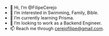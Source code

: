 - 👋 Hi, I’m @FilipeCerejo
- 👀 I’m interested in Swimming, Family, Bible.
- 🌱 I’m currently learning Prisma.
- 💞️ I’m looking to work as a Backend Engineer.
- 📫 Reach me through cerejofilipe@gmail.com.

<!---
FilipeCerejo/FilipeCerejo is a ✨ special ✨ repository because its `README.md` (this file) appears on your GitHub profile.
You can click the Preview link to take a look at your changes.
--->
